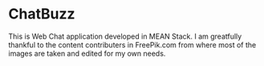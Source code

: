 # ChatBuzz

This is Web Chat application developed in MEAN Stack.
I am greatfully thankful to the content contributers in FreePik.com from where most of the images are taken and edited for my own needs.
